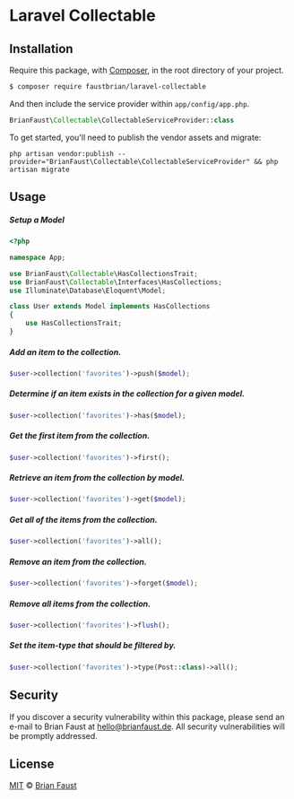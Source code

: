 # Laravel Collectable

## Installation

Require this package, with [Composer](https://getcomposer.org/), in the root directory of your project.

``` bash
$ composer require faustbrian/laravel-collectable
```

And then include the service provider within `app/config/app.php`.

``` php
BrianFaust\Collectable\CollectableServiceProvider::class
```

To get started, you'll need to publish the vendor assets and migrate:
```
php artisan vendor:publish --provider="BrianFaust\Collectable\CollectableServiceProvider" && php artisan migrate
```

## Usage


##### Setup a Model

``` php
<?php

namespace App;

use BrianFaust\Collectable\HasCollectionsTrait;
use BrianFaust\Collectable\Interfaces\HasCollections;
use Illuminate\Database\Eloquent\Model;

class User extends Model implements HasCollections
{
    use HasCollectionsTrait;
}
```

##### Add an item to the collection.
``` php
$user->collection('favorites')->push($model);
```

##### Determine if an item exists in the collection for a given model.

``` php
$user->collection('favorites')->has($model);
```

##### Get the first item from the collection.

``` php
$user->collection('favorites')->first();
```

##### Retrieve an item from the collection by model.

``` php
$user->collection('favorites')->get($model);
```

##### Get all of the items from the collection.

``` php
$user->collection('favorites')->all();
```

##### Remove an item from the collection.

``` php
$user->collection('favorites')->forget($model);
```

##### Remove all items from the collection.

``` php
$user->collection('favorites')->flush();
```

##### Set the item-type that should be filtered by.

``` php
$user->collection('favorites')->type(Post::class)->all();
```

## Security

If you discover a security vulnerability within this package, please send an e-mail to Brian Faust at hello@brianfaust.de. All security vulnerabilities will be promptly addressed.

## License

[MIT](LICENSE) © [Brian Faust](https://brianfaust.de)
